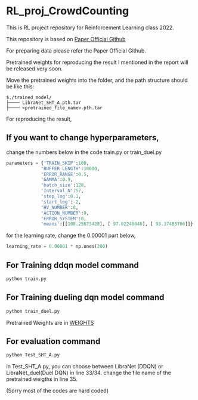 # RL_proj_CrowdCounting

This is RL project repository for Reinforcement Learning class 2022.

This repository is based on [Paper Official Github](https://github.com/poppinace/libranet)

For preparing data please refer the Paper Official Github.

Pretrained weights for reproducing the result I mentioned in the report will be released very soon.

Move the pretrained weights into the folder, and the path structure should be like this: 

````
$./trained_model/
├──── LibraNet_SHT_A.pth.tar
├──── <pretrained_file_name>.pth.tar
````

For reproducing the result, 

## If you want to change hyperparameters,

change the numbers below in the code train.py or train_duel.py

```python
parameters = {'TRAIN_SKIP':100,
             'BUFFER_LENGTH':10000,
             'ERROR_RANGE':0.5,
             'GAMMA':0.9,
             'batch_size':128,
             'Interval_N':57,
             'step_log':0.1,
             'start_log':-2,
             'HV_NUMBER':8,
             'ACTION_NUMBER':9,
             'ERROR_SYSTEM':0,
             'means':[[108.25673428], [ 97.02240046], [ 93.37483706]]}
```


for the learning rate, change the 0.00001 part below,

```python
learning_rate = 0.00001 * np.ones(200)
```

## For Training ddqn model command
```python
python train.py
```

## For Training dueling dqn model command
```python
python train_duel.py
```

Pretrained Weights are in [WEIGHTS](https://drive.google.com/drive/folders/1nCZoNiOPITRM6nV7ZdW1o3bblG-eeN_M?usp=sharing)

##  For evaluation command

```python
python Test_SHT_A.py
```

in Test_SHT_A.py, you can choose between LibraNet (DDQN) or LibraNet_duel(Duel DQN) in line 33/34.
change the file name of the pretrained weigths in line 35.

(Sorry most of the codes are hard coded)
